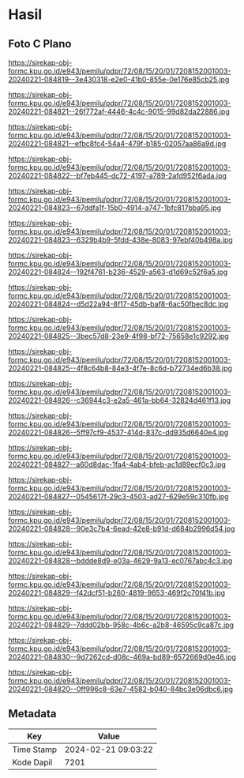 # Hasil

## Foto C Plano

https://sirekap-obj-formc.kpu.go.id/e943/pemilu/pdpr/72/08/15/20/01/7208152001003-20240221-084819--3e430318-e2e0-41b0-855e-0e176e85cb25.jpg

https://sirekap-obj-formc.kpu.go.id/e943/pemilu/pdpr/72/08/15/20/01/7208152001003-20240221-084821--26f772af-4446-4c4c-9015-99d82da22886.jpg

https://sirekap-obj-formc.kpu.go.id/e943/pemilu/pdpr/72/08/15/20/01/7208152001003-20240221-084821--efbc8fc4-54a4-479f-b185-02057aa86a9d.jpg

https://sirekap-obj-formc.kpu.go.id/e943/pemilu/pdpr/72/08/15/20/01/7208152001003-20240221-084822--bf7eb445-dc72-4197-a789-2afd952f6ada.jpg

https://sirekap-obj-formc.kpu.go.id/e943/pemilu/pdpr/72/08/15/20/01/7208152001003-20240221-084823--67ddfa1f-15b0-4914-a747-1bfc817bba95.jpg

https://sirekap-obj-formc.kpu.go.id/e943/pemilu/pdpr/72/08/15/20/01/7208152001003-20240221-084823--6329b4b9-5fdd-438e-8083-97ebf40b498a.jpg

https://sirekap-obj-formc.kpu.go.id/e943/pemilu/pdpr/72/08/15/20/01/7208152001003-20240221-084824--192f4761-b236-4529-a563-d1d69c52f6a5.jpg

https://sirekap-obj-formc.kpu.go.id/e943/pemilu/pdpr/72/08/15/20/01/7208152001003-20240221-084824--d5d22a94-8f17-45db-baf8-6ac50fbec8dc.jpg

https://sirekap-obj-formc.kpu.go.id/e943/pemilu/pdpr/72/08/15/20/01/7208152001003-20240221-084825--3bec57d8-23e9-4f98-bf72-75658e1c9292.jpg

https://sirekap-obj-formc.kpu.go.id/e943/pemilu/pdpr/72/08/15/20/01/7208152001003-20240221-084825--4f8c64b8-84e3-4f7e-8c6d-b72734ed6b38.jpg

https://sirekap-obj-formc.kpu.go.id/e943/pemilu/pdpr/72/08/15/20/01/7208152001003-20240221-084826--c36944c3-e2a5-461a-bb64-32824d461f13.jpg

https://sirekap-obj-formc.kpu.go.id/e943/pemilu/pdpr/72/08/15/20/01/7208152001003-20240221-084826--5ff97cf9-4537-414d-837c-dd935d6640e4.jpg

https://sirekap-obj-formc.kpu.go.id/e943/pemilu/pdpr/72/08/15/20/01/7208152001003-20240221-084827--a60d8dac-1fa4-4ab4-bfeb-ac1d89ecf0c3.jpg

https://sirekap-obj-formc.kpu.go.id/e943/pemilu/pdpr/72/08/15/20/01/7208152001003-20240221-084827--0545617f-29c3-4503-ad27-629e59c310fb.jpg

https://sirekap-obj-formc.kpu.go.id/e943/pemilu/pdpr/72/08/15/20/01/7208152001003-20240221-084828--90e3c7b4-6ead-42e8-b91d-d684b2996d54.jpg

https://sirekap-obj-formc.kpu.go.id/e943/pemilu/pdpr/72/08/15/20/01/7208152001003-20240221-084828--bddde8d9-e03a-4629-9a13-ec0767abc4c3.jpg

https://sirekap-obj-formc.kpu.go.id/e943/pemilu/pdpr/72/08/15/20/01/7208152001003-20240221-084829--f42dcf51-b260-4819-9653-469f2c70f41b.jpg

https://sirekap-obj-formc.kpu.go.id/e943/pemilu/pdpr/72/08/15/20/01/7208152001003-20240221-084829--7ddd02bb-958c-4b6c-a2b8-46595c9ca87c.jpg

https://sirekap-obj-formc.kpu.go.id/e943/pemilu/pdpr/72/08/15/20/01/7208152001003-20240221-084830--9d7262cd-d08c-469a-bd89-6572669d0e46.jpg

https://sirekap-obj-formc.kpu.go.id/e943/pemilu/pdpr/72/08/15/20/01/7208152001003-20240221-084820--0ff996c8-63e7-4582-b040-84bc3e06dbc6.jpg


## Metadata

| Key        | Value               |
| ---------- | ------------------- |
| Time Stamp | 2024-02-21 09:03:22 |
| Kode Dapil | 7201                |



